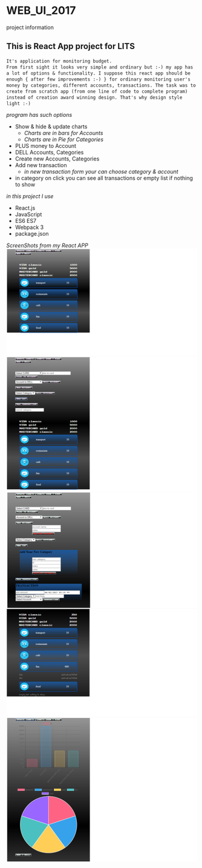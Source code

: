 # WEB_UI_2017
project information

## This is React App project for LITS

    It's application for monitoring budget.
    From first sight it looks very simple and ordinary but :-) my app has a lot of options & functionality. I suppose this react app should be enough { after few improvements :-) } for ordinary monitoring user's money by categories, different accounts, transactions. The task was to create from scratch app (from one line of code to complete program) instead of creation award winning design. That's why design style light :-)


_program has such options_

   * Show & hide & update charts
     * _Charts are in bars for Accounts_
     * _Charts are in Pie for Categories_
   * PLUS money to Account
   * DELL Accounts, Categories
   * Create new Accounts, Categories
   * Add new transaction
     * _in new transaction form your can choose category & account_
   * in category on click you can see all transactions or empty list if nothing to show


_in this project I use_

   * React.js
   * JavaScript
   * ES6 ES7
   * Webpack 3
   * package.json


_ScreenShots from my React APP_
  ![Start_APP](./snap/Project___Start_APP.png)
  ![add and dell items](./snap/Project___add_&_dell_items.png)
  ![new categories or transactions](./snap/Project___new_category_transaction.png)
  ![view transactions](./snap/Project___view_transactions.png)
  ![View charts](./snap/Project___Charts.png)
